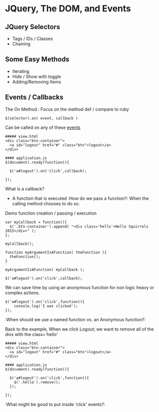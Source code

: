 # JQuery, The DOM, and Events 

## JQuery Selectors
*  Tags / IDs / Classes
*  Chaining
 
## Some Easy Methods
*  Iterating
*  Hide / Show with toggle
*  Adding/Removing Items

## Events / Callbacks
The On Method : Focus on the method def / compare to ruby 

    $(selector).on( event, callback )

Can be called on any of these [events](http://api.jquery.com/category/events/)

    ##### view.html    
    <div class="btn-container">
      <a id="logout" href="#" class="btn">logout</a>
    </div>

    #### application.js
    $(document).ready(function(){

      $('a#logout').on('click',callback); 

    });    

What is a callback?

* A function that is executed :How do we pass a function?: When the calling method chooses to do so.

Demo function creation / passing / execution

    var myCallback = function(){
      $('.btn-container').append( "<div class='hello'>Hello Squirrels 2015</div>" );
    };      

    myCallback(); 

    function myArgumentIsAFunction( theFunction ){
      theFunction(); 
    }

    myArgumentIsAFunction( myCallback ); 

    $('a#logout').on('click',callback); 

We can save time by using an anonymous function for non logic heavy or complex actions.

    $('a#logout').on('click',function(){
        console.log('I was clicked');
    });

:When should we use a named function vs. an Anonymous function?:

Back to the example, When we click Logout; we want to remove all of the divs with the class='hello'

    ##### view.html    
    <div class="btn-container">
      <a id="logout" href="#" class="btn">logout</a>
    </div>

    #### application.js
    $(document).ready(function(){

      $('a#logout').on('click',function(){
        $('.hello').remove();
      }); 

    });    


:What might be good to put inside 'click' events?:
